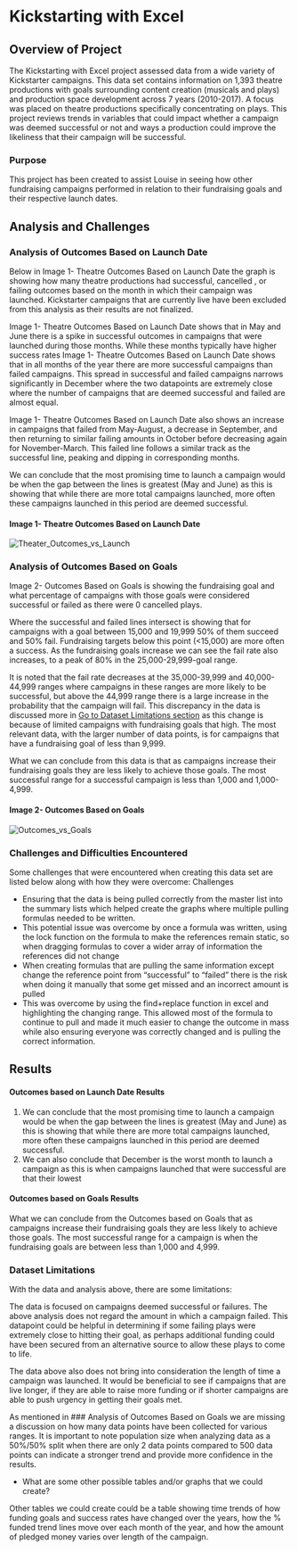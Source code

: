 # Kickstarting with Excel

## Overview of Project

The Kickstarting with Excel project assessed data from a wide variety of Kickstarter campaigns. This data set contains information on 1,393 theatre productions with goals surrounding content creation (musicals and plays) and production space development across 7 years (2010-2017). A focus was placed on theatre productions specifically concentrating on plays. This project reviews trends in variables that could impact whether a campaign was deemed successful or not and ways a production could improve the likeliness that their campaign will be successful.

### Purpose

This project has been created to assist Louise in seeing how other fundraising campaigns performed in relation to their fundraising goals and their respective launch dates. 


## Analysis and Challenges

### Analysis of Outcomes Based on Launch Date

Below in Image 1- Theatre Outcomes Based on Launch Date the graph is showing how many theatre productions had successful, cancelled , or failing outcomes based on the month in which their campaign was launched. Kickstarter campaigns that are currently live have been excluded from this analysis as their results are not finalized.

Image 1- Theatre Outcomes Based on Launch Date shows that in May and June there is a spike in successful outcomes in campaigns that were launched during those months. While these months typically have higher success rates Image 1- Theatre Outcomes Based on Launch Date shows that in all months of the year there are more successful campaigns than failed campaigns. This spread in successful and failed campaigns narrows significantly in December where the two datapoints are extremely close where the number of campaigns that are deemed successful and failed are almost equal.

Image 1- Theatre Outcomes Based on Launch Date also shows an increase in campaigns that failed from May-August, a decrease in September, and then returning to similar failing amounts in October  before decreasing again for November-March. This failed line follows a similar track as the successful line, peaking and dipping in corresponding months. 

We can conclude that the most promising time to launch a campaign would be when the gap between the lines is greatest (May and June) as this is showing that while there are more total campaigns launched, more often these campaigns launched in this period are deemed successful.

#### Image 1- Theatre Outcomes Based on Launch Date 
![Theater_Outcomes_vs_Launch](https://user-images.githubusercontent.com/85718354/123523400-415abe00-d691-11eb-883c-e36438a2b0a3.png)

### Analysis of Outcomes Based on Goals

Image 2- Outcomes Based on Goals is showing the fundraising goal and what percentage of campaigns with those goals were considered successful or failed as there were 0 cancelled plays.

Where the successful and failed lines intersect is showing that for campaigns with a goal between 15,000 and 19,999 50% of them succeed and 50% fail. Fundraising targets below this point (<15,000) are more often a success. As the fundraising goals increase we can see the fail rate also increases, to a peak of 80% in the 25,000-29,999-goal range. 

It is noted that the fail rate decreases at the 35,000-39,999 and 40,000- 44,999 ranges where campaigns in these ranges are more likely to be successful, but above the 44,999 range there is a large increase in the probability that the campaign will fail. This discrepancy in the data is discussed more in [Go to Dataset Limitations section](###dataset-limitations) as this change is because of limited campaigns with fundraising goals that high. The most relevant data, with the larger number of data points, is for campaigns that have a fundraising goal of less than 9,999.

What we can conclude from this data is that as campaigns increase their fundraising goals they are less likely to achieve those goals. The most successful range for a successful campaign is less than 1,000 and 1,000-4,999.

#### Image 2- Outcomes Based on Goals

![Outcomes_vs_Goals](https://user-images.githubusercontent.com/85718354/123523856-a19f2f00-d694-11eb-8899-116d85e59a25.png)

### Challenges and Difficulties Encountered
Some challenges that were encountered when creating this data set are listed below along with how they were overcome:
Challenges
-	Ensuring that the  data is being pulled correctly from the master list into the summary lists which helped create the graphs where multiple pulling formulas needed to be written.
 - This potential issue was overcome by once a formula was written, using the lock function on the formula to make the references remain static, so when dragging formulas to cover a wider array of information the references did not change
- When creating formulas that are pulling the same information except change the reference point from “successful” to “failed” there is the risk when doing it manually that some get missed and an incorrect amount is pulled
- This was overcome by using the find+replace function in excel and highlighting the changing range. This allowed most of the formula to continue to pull and made it much easier to change the outcome in mass while also ensuring everyone was correctly changed and is pulling the correct information. 



## Results

#### Outcomes based on Launch Date Results

1. We can conclude that the most promising time to launch a campaign would be when the gap between the lines is greatest (May and June) as this is showing that while there are more total campaigns launched, more often these campaigns launched in this period are deemed successful.
2. We can also conclude that December is the worst month to launch a campaign as this is when campaigns launched that were successful are that their lowest

#### Outcomes based on Goals Results 
	
What we can conclude from the Outcomes based on Goals that as campaigns increase their fundraising goals they are less likely to achieve those goals. The most successful range for a campaign is when the fundraising goals are  between less than 1,000 and 4,999.


### Dataset Limitations

With the data and analysis above, there are some limitations:

The data is focused on campaigns deemed successful or failures. The above analysis does not regard the amount in which a campaign failed. This datapoint could be helpful in determining if some failing plays were extremely close to hitting their goal, as perhaps additional funding could have been secured from an alternative source to allow these plays to come to life. 

The data above also does not bring into consideration the length of time a campaign was launched. It would be beneficial to see if campaigns that are live longer, if they are able to raise more funding or if shorter campaigns are able to push urgency in getting their goals met.

As mentioned in ### Analysis of Outcomes Based on Goals we are missing a discussion on how many data points have been collected for various ranges. It is important to note population size when analyzing data as a 50%/50% split when there are only 2 data points compared to 500 data points can indicate a stronger trend and provide more confidence in the results.




- What are some other possible tables and/or graphs that we could create?

Other tables we could create could be a table showing time trends of how funding goals and success rates have changed over the years, how the % funded trend lines move over each month of the year, and how the amount of pledged money varies over length of the campaign.
